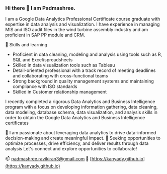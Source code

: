 ### Hi there 👋 I am Padmashree. 
I am a Google Data Analytics Professional Certificate course graduate with expertise in data analysis and visualization. I have experience in managing MIS and ISO audit files in the wind turbine assembly industry and am proficient in SAP PP module and CRM.

🌱 Skills and learning
- Proficient in data cleaning, modeling and analysis using tools such as R, SQL and Excel/spreadsheets
- Skilled in data visualization tools such as Tableau
- Detail-oriented professional with a track record of meeting deadlines and collaborating with cross-functional teams
- Strong background in quality management systems and maintaining compliance with ISO standards
- Skilled in Customer relationship management

I recently completed a rigorous Data Analytics and Business Intelligence program with a focus on developing information gathering, data cleaning, data modeling, database schema, data visualization, and analysis skills in order to obtain the Google Data Analytics and Business Intelligence certificates

👯 I am passionate about leveraging data analytics to drive data-informed decision-making and create meaningful impact. 🔭 Seeking opportunities to optimize processes, drive efficiency, and deliver results through data analysis Let's connect and explore opportunities to collaborate!

📫 padmashree.ravikiran3@gmail.com
💼 [https://kanyady.github.io](https://kanyady.github.io)

<!--
**Kanyady/kanyady** is a ✨ _special_ ✨ repository because its `README.md` (this file) appears on your GitHub profile.

Here are some ideas to get you started:

- 🔭 I’m currently working on ...
- 🌱 I’m currently learning ...
- 👯 I’m looking to collaborate on ...
- 🤔 I’m looking for help with ...
- 💬 Ask me about ...
- 📫 How to reach me: ...
- 😄 Pronouns: ...
- ⚡ Fun fact: ...
-->
